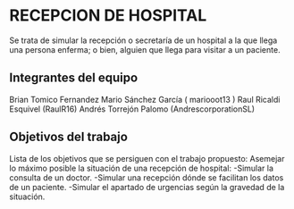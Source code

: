 # RECEPCION DE HOSPITAL

Se trata de simular la recepción o secretaría de un hospital a la que llega una persona enferma; o bien, alguien que llega para visitar a un paciente.

## Integrantes del equipo

Brian Tomico Fernandez
Mario Sánchez García ( mariooot13 )
Raul Ricaldi Esquivel (RaulR16)
Andrés Torrejón Palomo (AndrescorporationSL)

## Objetivos del trabajo

Lista de los objetivos que se persiguen con el trabajo propuesto:
Asemejar lo máximo posible la situación de una recepción de hospital:
-Simular la consulta de un doctor.
-Simular una recepción dónde se facilitan los datos de un paciente.
-Simular el apartado de urgencias según la gravedad de la situación.
